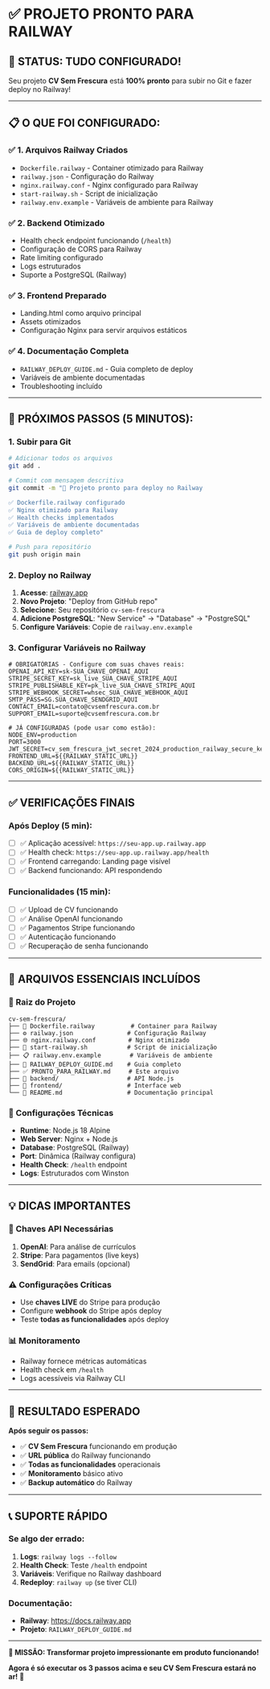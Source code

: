 # ✅ **PROJETO PRONTO PARA RAILWAY**

## 🎯 **STATUS: TUDO CONFIGURADO!**

Seu projeto **CV Sem Frescura** está **100% pronto** para subir no Git e fazer deploy no Railway!

---

## 📋 **O QUE FOI CONFIGURADO:**

### ✅ **1. Arquivos Railway Criados**
- `Dockerfile.railway` - Container otimizado para Railway
- `railway.json` - Configuração do Railway
- `nginx.railway.conf` - Nginx configurado para Railway
- `start-railway.sh` - Script de inicialização
- `railway.env.example` - Variáveis de ambiente para Railway

### ✅ **2. Backend Otimizado**
- Health check endpoint funcionando (`/health`)
- Configuração de CORS para Railway
- Rate limiting configurado
- Logs estruturados
- Suporte a PostgreSQL (Railway)

### ✅ **3. Frontend Preparado**
- Landing.html como arquivo principal
- Assets otimizados
- Configuração Nginx para servir arquivos estáticos

### ✅ **4. Documentação Completa**
- `RAILWAY_DEPLOY_GUIDE.md` - Guia completo de deploy
- Variáveis de ambiente documentadas
- Troubleshooting incluído

---

## 🚀 **PRÓXIMOS PASSOS (5 MINUTOS):**

### **1. Subir para Git**
```bash
# Adicionar todos os arquivos
git add .

# Commit com mensagem descritiva
git commit -m "🚀 Projeto pronto para deploy no Railway

✅ Dockerfile.railway configurado
✅ Nginx otimizado para Railway  
✅ Health checks implementados
✅ Variáveis de ambiente documentadas
✅ Guia de deploy completo"

# Push para repositório
git push origin main
```

### **2. Deploy no Railway**
1. **Acesse**: [railway.app](https://railway.app)
2. **Novo Projeto**: "Deploy from GitHub repo"
3. **Selecione**: Seu repositório `cv-sem-frescura`
4. **Adicione PostgreSQL**: "New Service" → "Database" → "PostgreSQL"
5. **Configure Variáveis**: Copie de `railway.env.example`

### **3. Configurar Variáveis no Railway**
```env
# OBRIGATÓRIAS - Configure com suas chaves reais:
OPENAI_API_KEY=sk-SUA_CHAVE_OPENAI_AQUI
STRIPE_SECRET_KEY=sk_live_SUA_CHAVE_STRIPE_AQUI
STRIPE_PUBLISHABLE_KEY=pk_live_SUA_CHAVE_STRIPE_AQUI
STRIPE_WEBHOOK_SECRET=whsec_SUA_CHAVE_WEBHOOK_AQUI
SMTP_PASS=SG.SUA_CHAVE_SENDGRID_AQUI
CONTACT_EMAIL=contato@cvsemfrescura.com.br
SUPPORT_EMAIL=suporte@cvsemfrescura.com.br

# JÁ CONFIGURADAS (pode usar como estão):
NODE_ENV=production
PORT=3000
JWT_SECRET=cv_sem_frescura_jwt_secret_2024_production_railway_secure_key_256bits
FRONTEND_URL=${{RAILWAY_STATIC_URL}}
BACKEND_URL=${{RAILWAY_STATIC_URL}}
CORS_ORIGIN=${{RAILWAY_STATIC_URL}}
```

---

## ✅ **VERIFICAÇÕES FINAIS**

### **Após Deploy (5 min):**
- [ ] ✅ Aplicação acessível: `https://seu-app.up.railway.app`
- [ ] ✅ Health check: `https://seu-app.up.railway.app/health`
- [ ] ✅ Frontend carregando: Landing page visível
- [ ] ✅ Backend funcionando: API respondendo

### **Funcionalidades (15 min):**
- [ ] ✅ Upload de CV funcionando
- [ ] ✅ Análise OpenAI funcionando
- [ ] ✅ Pagamentos Stripe funcionando
- [ ] ✅ Autenticação funcionando
- [ ] ✅ Recuperação de senha funcionando

---

## 🎯 **ARQUIVOS ESSENCIAIS INCLUÍDOS**

### **📁 Raiz do Projeto**
```
cv-sem-frescura/
├── 🐳 Dockerfile.railway          # Container para Railway
├── ⚙️ railway.json               # Configuração Railway
├── 🌐 nginx.railway.conf         # Nginx otimizado
├── 🚀 start-railway.sh           # Script de inicialização
├── 📋 railway.env.example        # Variáveis de ambiente
├── 📖 RAILWAY_DEPLOY_GUIDE.md    # Guia completo
├── ✅ PRONTO_PARA_RAILWAY.md     # Este arquivo
├── 📁 backend/                   # API Node.js
├── 📁 frontend/                  # Interface web
└── 📄 README.md                  # Documentação principal
```

### **🔧 Configurações Técnicas**
- **Runtime**: Node.js 18 Alpine
- **Web Server**: Nginx + Node.js
- **Database**: PostgreSQL (Railway)
- **Port**: Dinâmica (Railway configura)
- **Health Check**: `/health` endpoint
- **Logs**: Estruturados com Winston

---

## 💡 **DICAS IMPORTANTES**

### **🔑 Chaves API Necessárias**
1. **OpenAI**: Para análise de currículos
2. **Stripe**: Para pagamentos (live keys)
3. **SendGrid**: Para emails (opcional)

### **⚠️ Configurações Críticas**
- Use **chaves LIVE** do Stripe para produção
- Configure **webhook** do Stripe após deploy
- Teste **todas as funcionalidades** após deploy

### **📊 Monitoramento**
- Railway fornece métricas automáticas
- Health check em `/health`
- Logs acessíveis via Railway CLI

---

## 🎉 **RESULTADO ESPERADO**

**Após seguir os passos:**
- ✅ **CV Sem Frescura** funcionando em produção
- ✅ **URL pública** do Railway funcionando
- ✅ **Todas as funcionalidades** operacionais
- ✅ **Monitoramento** básico ativo
- ✅ **Backup automático** do Railway

---

## 📞 **SUPORTE RÁPIDO**

### **Se algo der errado:**
1. **Logs**: `railway logs --follow`
2. **Health Check**: Teste `/health` endpoint
3. **Variáveis**: Verifique no Railway dashboard
4. **Redeploy**: `railway up` (se tiver CLI)

### **Documentação:**
- **Railway**: https://docs.railway.app
- **Projeto**: `RAILWAY_DEPLOY_GUIDE.md`

---

**🚀 MISSÃO: Transformar projeto impressionante em produto funcionando!**

**Agora é só executar os 3 passos acima e seu CV Sem Frescura estará no ar! 🎯** 